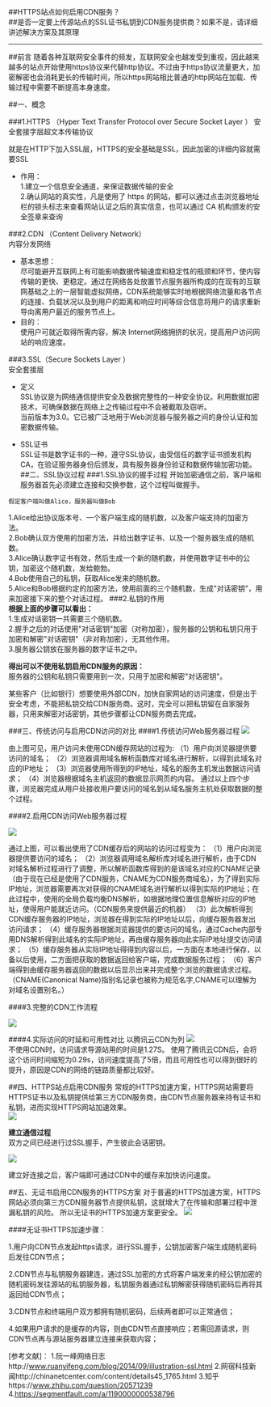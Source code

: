 ##HTTPS站点如何启用CDN服务？  
##是否一定要上传源站点的SSL证书私钥到CDN服务提供商？如果不是，请详细讲述解决方案及其原理

----------

##前言
随着各种互联网安全事件的频发，互联网安全也越发受到重视，因此越来越多的站点开始使用https协议来代替http协议。不过由于https协议流量更大，加密解密也会消耗更长的传输时间，所以https网站相比普通的http网站在加载、传输过程中需要不断提高本身速度。

##一、概念


###1.HTTPS （Hyper Text Transfer Protocol over Secure Socket Layer ）
安全套接字层超文本传输协议    

就是在HTTP下加入SSL层，HTTPS的安全基础是SSL，因此加密的详细内容就需要SSL

- 作用：  
1.建立一个信息安全通道，来保证数据传输的安全  
2.确认网站的真实性，凡是使用了 https 的网站，都可以通过点击浏览器地址栏的锁头标志来查看网站认证之后的真实信息，也可以通过 CA 机构颁发的安全签章来查询





###2.CDN （Content Delivery Network）  
内容分发网络


- 基本思想：  
尽可能避开互联网上有可能影响数据传输速度和稳定性的瓶颈和环节，使内容传输的更快、更稳定。通过在网络各处放置节点服务器所构成的在现有的互联网基础之上的一层智能虚拟网络，CDN系统能够实时地根据网络流量和各节点的连接、负载状况以及到用户的距离和响应时间等综合信息将用户的请求重新导向离用户最近的服务节点上。
- 目的：  
使用户可就近取得所需内容，解决 Internet网络拥挤的状况，提高用户访问网站的响应速度。

###3.SSL（Secure Sockets Layer ）  
安全套接层  


- 定义  
SSL协议是为网络通信提供安全及数据完整性的一种安全协议。利用数据加密技术，可确保数据在网络上之传输过程中不会被截取及窃听。    
当前版本为3.0。它已被广泛地用于Web浏览器与服务器之间的身份认证和加密数据传输。

- SSL证书   
SSL证书是数字证书的一种，遵守SSL协议，由受信任的数字证书颁发机构CA，在验证服务器身份后颁发，具有服务器身份验证和数据传输加密功能。
##二、SSL协议过程
###1.SSL协议的握手过程
开始加密通信之前，客户端和服务器首先必须建立连接和交换参数，这个过程叫做握手。  

`假定客户端叫做Alice，服务器叫做Bob  `   

1.Alice给出协议版本号、一个客户端生成的随机数，以及客户端支持的加密方法。  
2.Bob确认双方使用的加密方法，并给出数字证书、以及一个服务器生成的随机数。  
3.Alice确认数字证书有效，然后生成一个新的随机数，并使用数字证书中的公钥，加密这个随机数，发给鲍勃。  
4.Bob使用自己的私钥，获取Alice发来的随机数。  
5.Alice和Bob根据约定的加密方法，使用前面的三个随机数，生成"对话密钥"，用来加密接下来的整个对话过程。
###2.私钥的作用  
**根据上面的步骤可以看出：**  
1.生成对话密钥一共需要三个随机数。  
2.握手之后的对话使用"对话密钥"加密（对称加密），服务器的公钥和私钥只用于加密和解密"对话密钥"（非对称加密），无其他作用。  
3.服务器公钥放在服务器的数字证书之中。  

**得出可以不使用私钥启用CDN服务的原因：**  
服务器的公钥和私钥只需要用到一次，只用于加密和解密"对话密钥"。  

某些客户（比如银行）想要使用外部CDN，加快自家网站的访问速度，但是出于安全考虑，不能把私钥交给CDN服务商。这时，完全可以把私钥留在自家服务器，只用来解密对话密钥，其他步骤都让CDN服务商去完成。


###三、传统访问与启用CDN访问的对比
####1.传统访问Web服务器过程
![](6.png) 

由上图可见，用户访问未使用CDN缓存网站的过程为:
（1）用户向浏览器提供要访问的域名；
（2）浏览器调用域名解析函数库对域名进行解析，以得到此域名对应的IP地址；
（3）浏览器使用所得到的IP地址，域名的服务主机发出数据访问请求；
（4）浏览器根据域名主机返回的数据显示网页的内容。
通过以上四个步骤，浏览器完成从用户处接收用户要访问的域名到从域名服务主机处获取数据的整个过程。

####2.启用CDN访问Web服务器过程  

![](8.png)  

通过上图，可以看出使用了CDN缓存后的网站的访问过程变为：
（1）用户向浏览器提供要访问的域名；
（2）浏览器调用域名解析库对域名进行解析，由于CDN对域名解析过程进行了调整，所以解析函数库得到的是该域名对应的CNAME记录（由于现在已经是使用了CDN服务，CNAME为CDN服务商域名），为了得到实际IP地址，浏览器需要再次对获得的CNAME域名进行解析以得到实际的IP地址；在此过程中，使用的全局负载均衡DNS解析，如根据地理位置信息解析对应的IP地址，使得用户能就近访问。（CDN服务来提供最近的机器）
（3）此次解析得到CDN缓存服务器的IP地址，浏览器在得到实际的IP地址以后，向缓存服务器发出访问请求；
（4）缓存服务器根据浏览器提供的要访问的域名，通过Cache内部专用DNS解析得到此域名的实际IP地址，再由缓存服务器向此实际IP地址提交访问请求；
（5）缓存服务器从实际IP地址得得到内容以后，一方面在本地进行保存，以备以后使用，二方面把获取的数据返回给客户端，完成数据服务过程；
（6）客户端得到由缓存服务器返回的数据以后显示出来并完成整个浏览的数据请求过程。
（CNAME(Canonical Name)指别名记录也被称为规范名字,CNAME可以理解为对域名设置别名。）

####3.完整的CDN工作流程

![](5.png)

####4.实际访问的时延和可用性对比
以腾讯云CDN为列
![](7.png)  
不使用CDN时，访问请求导源站用的时间是1.27S。
使用了腾讯云CDN后，会将这个访问时间缩短为0.29s，访问速度提高了5倍，而且可用性也可以得到很好的提升，原因是CDN的网络的链路质量都比较好。

##四、HTTPS站点启用CDN服务
常规的HTTPS加速方案，HTTPS网站需要将HTTPS证书以及私钥提供给第三方CDN服务商，由CDN节点服务器来持有证书和私钥，进而实现HTTPS网站加速效果。  
![](0.PNG)

**建立通信过程**  
双方之间已经进行过SSL握手，产生彼此会话密钥。

![](4.PNG)

建立好连接之后，客户端即可通过CDN中的缓存来加快访问速度。


##五、无证书启用CDN服务的HTTPS方案
对于普遍的HTTPS加速方案，HTTPS网站必须向第三方CDN服务器节点提供私钥，这就增大了在传输和部署过程中泄漏私钥的风险。
所以无证书的HTTPS加速方案更安全。
![](1.PNG)



####无证书HTTPS加速步骤：  

1.用户向CDN节点发起https请求，进行SSL握手，公钥加密客户端生成随机密码后发往CDN节点；


2.CDN节点与私钥服务器建连，通过SSL加密的方式将客户端发来的经公钥加密的随机密码发往源站的私钥服务器，私钥服务器通过私钥解密获得随机密码后再将其返回给CDN节点；


3.CDN节点和终端用户双方都拥有随机密码，后续两者即可以正常通信；



4.如果用户请求的是缓存的内容，则由CDN节点直接响应；若需回源请求，则CDN节点再与源站服务器建立连接来获取内容；

[参考文献]：
1.阮一峰网络日志http://www.ruanyifeng.com/blog/2014/09/illustration-ssl.html
2.网宿科技新闻http://chinanetcenter.com/content/details45_1765.html
3.知乎https://www.zhihu.com/question/20571239
4.https://segmentfault.com/a/1190000000538796
